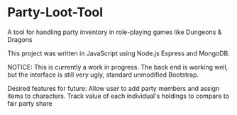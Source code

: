 # Party-Loot-Tool
A tool for handling party inventory in role-playing games like Dungeons &amp; Dragons

This project was written in JavaScript using Node.js Express and MongoDB.

NOTICE: This is currently a work in progress. The back end is working well, but the interface is still very ugly, standard unmodified Bootstrap.

Desired features for future:
Allow user to add party members and assign items to characters.
Track value of each individual's holdings to compare to fair party share
